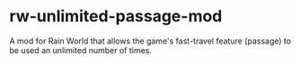 # rw-unlimited-passage-mod
A mod for Rain World that allows the game's fast-travel feature (passage) to be used an unlimited number of times.
